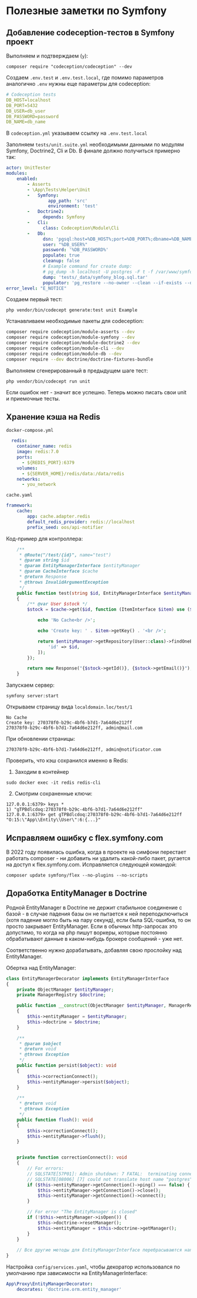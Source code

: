 
# Полезные заметки по Symfony

## Добавление codeception-тестов в Symfony проект

Выполняем и подтверждаем (`y`):

`composer require "codeception/codeception" --dev`

Создаем `.env.test` и `.env.test.local`, где помимо параметров аналогично `.env` нужны еще параметры для codeception:

```yaml
# Codeception tests
DB_HOST=localhost
DB_PORT=5432
DB_USER=db_user
DB_PASSWORD=password
DB_NAME=db_name
```

В `codeception.yml` указываем ссылку на `.env.test.local`

Заполняем `tests/unit.suite.yml` необходимыми данными по модулям Symfony, Doctrine2, Cli и Db. В финале должно
получиться примерно так:

```yaml
actor: UnitTester
modules:
    enabled:
        - Asserts
        - \App\Tests\Helper\Unit
        -   Symfony:
                app_path: 'src'
                environment: 'test'
        -   Doctrine2:
              depends: Symfony
        -   Cli:
              class: Codeception\Module\Cli
        -   Db:
              dsn: 'pgsql:host=%DB_HOST%;port=%DB_PORT%;dbname=%DB_NAME%'
              user: "%DB_USER%"
              password: '%DB_PASSWORD%'
              populate: true
              cleanup: false
              # Example command for create dump:
              # pg_dump -h localhost -U postgres -F t -f /var/www/symfony-blog.loc/tests/_data/symfony_blog.sql.tar symfony_blog --no-owner
              dump: 'tests/_data/symfony_blog.sql.tar'
              populator: 'pg_restore --no-owner --clean --if-exists --dbname $dbname --username $user --host $host --port=$port $dump'
error_level: "E_NOTICE"
```

Создаем первый тест:

`php vendor/bin/codecept generate:test unit Example`

Устанавливаем необходимые пакеты для codeception:
 
```bash
composer require codeception/module-asserts --dev
composer require codeception/module-symfony --dev
composer require codeception/module-doctrine2 --dev
composer require codeception/module-cli --dev
composer require codeception/module-db --dev
composer require --dev doctrine/doctrine-fixtures-bundle
```

Выполняем сгенерированный в предыдущем шаге тест:

`php vendor/bin/codecept run unit`

Если ошибок нет - значит все успешно. Теперь можно писать свои unit и приемочные тесты.

## Хранение кэша на Redis

`docker-compose.yml`

```yaml
  redis:
    container_name: redis
    image: redis:7.0
    ports:
      - ${REDIS_PORT}:6379
    volumes:
      - ${SERVER_HOME}/redis/data:/data/redis
    networks:
      - you_network
```

`cache.yaml`

```yaml
framework:
    cache:
        app: cache.adapter.redis
        default_redis_provider: redis://localhost
        prefix_seed: oos/api-notifier
```

Код-пример для контроллера:

```php
    /**
     * @Route("/test/{id}", name="test")
     * @param string $id
     * @param EntityManagerInterface $entityManager
     * @param CacheInterface $cache
     * @return Response
     * @throws InvalidArgumentException
     */
    public function test(string $id, EntityManagerInterface $entityManager, CacheInterface $cache): Response
    {
        /** @var User $stock */
        $stock = $cache->get($id, function (ItemInterface $item) use ($id, $entityManager) {

            echo 'No Cache<br />';

            echo 'Create key: ' . $item->getKey() . '<br />';

            return $entityManager->getRepository(User::class)->findOneBy([
                'id' => $id,
            ]);
        });

        return new Response("{$stock->getId()}, {$stock->getEmail()}");
    }
```

Запускаем сервер:

`symfony server:start`

Открываем страницу вида `localdomain.loc/test/1`

```
No Cache
Create key: 270378f0-b29c-4bf6-b7d1-7a64d6e212ff
270378f0-b29c-4bf6-b7d1-7a64d6e212ff, admin@mail.com
```

При обновлении страницы:

```
270378f0-b29c-4bf6-b7d1-7a64d6e212ff, admin@notificator.com
```

Проверить, что кэш сохранился именно в Redis:

1. Заходим в контейнер

`sudo docker exec -it redis redis-cli`

2. Смотрим сохраненные ключи:

```
127.0.0.1:6379> keys *
1) "gTPBdlcdoq:270378f0-b29c-4bf6-b7d1-7a64d6e212ff"
127.0.0.1:6379> get gTPBdlcdoq:270378f0-b29c-4bf6-b7d1-7a64d6e212ff
"O:15:\"App\\Entity\\User\":6:{...}"
```

## Исправляем ошибку с flex.symfony.com

В 2022 году появилась ошибка, когда в проекте на симфони перестает работать composer - ни добавить ни удалить какой-либо 
пакет, ругается на доступ к flex.symfony.com. Исправляется следующей командой:

`composer update symfony/flex --no-plugins --no-scripts`

## Доработка EntityManager в Doctrine

Родной EntityManager в Doctrine не держит стабильное соединение с базой - в случае падения базы он не пытается к ней
переподключиться (хотя падение могло быть на пару секунд), если была SQL-ошибка, то он просто закрывает EntityManager.
Если в обычных http-запросах это допустимо, то когда на php пишут воркеры, которые постоянно обрабатывают данные в 
каком-нибудь брокере сообщений - уже нет.

Соответственно нужно дорабатывать, добавляя свою прослойку над EntityManager. 

Обертка над EntityManager:

```php
class EntityManagerDecorator implements EntityManagerInterface
{
    private ObjectManager $entityManager;
    private ManagerRegistry $doctrine;

    public function __construct(ObjectManager $entityManager, ManagerRegistry $doctrine)
    {
        $this->entityManager = $entityManager;
        $this->doctrine = $doctrine;
    }

    /**
     * @param $object
     * @return void
     * @throws Exception
     */
    public function persist($object): void
    {
        $this->correctionConnect();
        $this->entityManager->persist($object);
    }

    /**
     * @return void
     * @throws Exception
     */
    public function flush(): void
    {
        $this->correctionConnect();
        $this->entityManager->flush();
    }


    private function correctionConnect(): void
    {
        // For errors:
        // SQLSTATE[57P01]: Admin shutdown: 7 FATAL:  terminating connection due to administrator command
        // SQLSTATE[08006] [7] could not translate host name "postgres" to address: Temporary failure in name resolution
        if ($this->entityManager->getConnection()->ping() === false) {
            $this->entityManager->getConnection()->close();
            $this->entityManager->getConnection()->connect();
        }

        // For error "The EntityManager is closed"
        if (!$this->entityManager->isOpen()) {
            $this->doctrine->resetManager();
            $this->entityManager = $this->doctrine->getManager();
        }
    }
    
    // Все другие методы для EntityManagerInterface перебрасываются напрямую на базовый EntityManager
}
```

Настройка `config/services.yaml`, чтобы декоратор использовался по умолчанию при зависимости на EntityManagerInterface:

```yaml
App\Proxy\EntityManagerDecorator:
    decorates: 'doctrine.orm.entity_manager'
```
